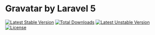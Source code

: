 # Gravatar by Laravel 5

[![Latest Stable Version](https://poser.pugx.org/netforcews/builder/v/stable.svg)](https://packagist.org/packages/netforcews/builder) [![Total Downloads](https://poser.pugx.org/netforcews/builder/downloads.svg)](https://packagist.org/packages/netforcews/builder) [![Latest Unstable Version](https://poser.pugx.org/netforcews/builder/v/unstable.svg)](https://packagist.org/packages/netforcews/builder) [![License](https://poser.pugx.org/netforcews/builder/license.svg)](https://packagist.org/packages/netforcews/builder)